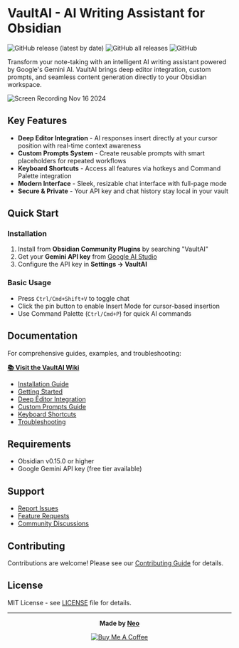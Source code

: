 # VaultAI - AI Writing Assistant for Obsidian

![GitHub release (latest by date)](https://img.shields.io/github/v/release/0xneobyte/VaultAI)
![GitHub all releases](https://img.shields.io/github/downloads/0xneobyte/VaultAI/total)
![GitHub](https://img.shields.io/github/license/0xneobyte/VaultAI)

Transform your note-taking with an intelligent AI writing assistant powered by Google's Gemini AI. VaultAI brings deep editor integration, custom prompts, and seamless content generation directly to your Obsidian workspace.

![Screen Recording Nov 16 2024](https://github.com/user-attachments/assets/c9aa500c-99ed-4ab4-9529-8e04090f2a06)

## Key Features

-   **Deep Editor Integration** - AI responses insert directly at your cursor position with real-time context awareness
-   **Custom Prompts System** - Create reusable prompts with smart placeholders for repeated workflows
-   **Keyboard Shortcuts** - Access all features via hotkeys and Command Palette integration
-   **Modern Interface** - Sleek, resizable chat interface with full-page mode
-   **Secure & Private** - Your API key and chat history stay local in your vault

## Quick Start

### Installation

1. Install from **Obsidian Community Plugins** by searching "VaultAI"
2. Get your **Gemini API key** from [Google AI Studio](https://makersuite.google.com/app/apikey)
3. Configure the API key in **Settings → VaultAI**

### Basic Usage

-   Press `Ctrl/Cmd+Shift+V` to toggle chat
-   Click the pin button to enable Insert Mode for cursor-based insertion
-   Use Command Palette (`Ctrl/Cmd+P`) for quick AI commands

## Documentation

For comprehensive guides, examples, and troubleshooting:

**[📚 Visit the VaultAI Wiki](../../wiki)**

-   [Installation Guide](../../wiki/Installation-Guide)
-   [Getting Started](../../wiki/Getting-Started)
-   [Deep Editor Integration](../../wiki/Deep-Editor-Integration)
-   [Custom Prompts Guide](../../wiki/Custom-Prompts-Guide)
-   [Keyboard Shortcuts](../../wiki/Keyboard-Shortcuts)
-   [Troubleshooting](../../wiki/Troubleshooting)

## Requirements

-   Obsidian v0.15.0 or higher
-   Google Gemini API key (free tier available)

## Support

-   [Report Issues](https://github.com/0xneobyte/VaultAI/issues)
-   [Feature Requests](https://github.com/0xneobyte/VaultAI/issues/new)
-   [Community Discussions](https://github.com/0xneobyte/VaultAI/discussions)

## Contributing

Contributions are welcome! Please see our [Contributing Guide](../../wiki/Contributing-Guide) for details.

## License

MIT License - see [LICENSE](LICENSE) file for details.

---

<div align="center">

**Made by [Neo](https://github.com/0xneobyte)**

[![Buy Me A Coffee](https://img.shields.io/badge/☕-Buy%20Me%20A%20Coffee-yellow?style=flat-square)](https://www.buymeacoffee.com/0xneobyte)

</div>
